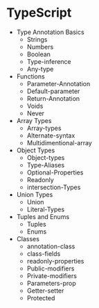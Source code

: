 <h1>TypeScript</h1>
<ul>
    <li>Type Annotation Basics
        <ul>
            <li>Strings</li>
            <li>Numbers</li>
            <li>Boolean</li>
            <li>Type-inference</li>
            <li>Any-type</li>
        </ul>
    </li>
    <li>Functions
        <ul>
            <li>Parameter-Annotation</li>
            <li>Default-parameter</li>
            <li>Return-Annotation</li>
            <li>Voids</li>
            <li>Never</li>
        </ul>
    </li>
    <li>Array Types
        <ul>
            <li>Array-types</li>
            <li>Alternate-syntax</li>
            <li>Multidimentional-array</li>
        </ul>
    </li>
    <li>Object Types
        <ul>
            <li>Object-types</li>
            <li>Type-Aliases</li>
            <li>Optional-Properties</li>
            <li>Readonly</li>
            <li>intersection-Types</li>
        </ul>
    </li>
    <li>Union Types
        <ul>
            <li>Union</li>
            <li>Literal-Types</li>
        </ul>
    </li>
    <li>Tuples and Enums
        <ul>
            <li>Tuples</li>
            <li>Enums</li>
        </ul>
    </li>
    <li>Classes
        <ul>
            <li>annotation-class</li>
            <li>class-fields</li>
            <li>readonly-properties</li>
            <li>Public-modifiers</li>
            <li>Private-modifiers</li>
            <li>Parameters-prop</li>
            <li>Getter-setter</li>
            <li>Protected</li>
        </ul>
    </li>
</ul>
